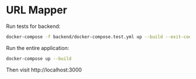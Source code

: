 # URL Mapper

Run tests for backend:

```bash
docker-compose -f backend/docker-compose.test.yml up --build --exit-code-from backend
```

Run the entire application:

```bash
docker-compose up --build
```

Then visit http://localhost:3000
